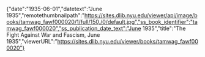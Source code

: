 {"date":"1935-06-01","datetext":"June 1935","remotethumbnailpath":"https://sites.dlib.nyu.edu/viewer/api/image/books/tamwag_fawf000020/1/full/150,/0/default.jpg","ss_book_identifier":"tamwag_fawf000020","ss_publication_date_text":"June 1935","title":"The Fight Against War and Fascism, June 1935","viewerURL":"https://sites.dlib.nyu.edu/viewer/books/tamwag_fawf000020"}
